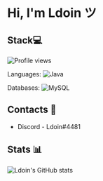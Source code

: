 # Hi, I'm Ldoin ツ

## Stack💻
![Profile views](https://gpvc.arturio.dev/JuicyLdoin)

Languages: 
![Java](https://img.shields.io/badge/-Java-007396?style=flat-square&logo=java&logoColor=white)

Databases: 
![MySQL](https://img.shields.io/badge/-MySQL-4479A1?style=flat-square&logo=mysql&logoColor=white)

## Contacts 💭
* Discord - Ldoin#4481

## Stats 📊
![Ldoin's GitHub stats](https://github-readme-stats.vercel.app/api/?username=JuicyLdoin&show_icons=true&title_color=fff&icon_color=79ff97&text_color=9f9f9f&bg_color=151515)
